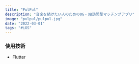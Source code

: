 ```yaml
---
title: "PulPul"
description: "音楽を続けたい人のためのOG・OB訪問型マッチングアプリ"
image: "pulpul/pulpul.jpg"
date: "2022-03-01"
tags: "#iOS"
---
```


### 使用技術

- Flutter
